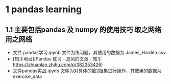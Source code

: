 # 1 pandas learning
## 1.1 主要包括pandas 及 numpy 的使用技巧 取之网络 用之网络
- 文件 pandas学习.ipynb 文件为练习题，其使用的数据为 James_Harden.csv 
- [知乎地址](Pandas  练习 - 追风的文章 - 知乎
https://zhuanlan.zhihu.com/p/382353426)
- 文件pandas实战.ipynb 文件为对具体的数2据集进行操作，其使用的数据为exercise_data

